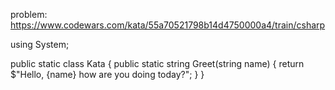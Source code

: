 problem: https://www.codewars.com/kata/55a70521798b14d4750000a4/train/csharp

using System;

public static class Kata
{
public static string Greet(string name)
{
return $"Hello, {name} how are you doing today?";
}
}
